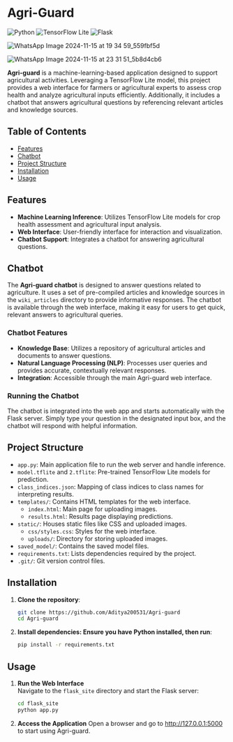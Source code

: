 # Agri-Guard

![Python](https://img.shields.io/badge/Python-3.8%2B-blue)
![TensorFlow Lite](https://img.shields.io/badge/TensorFlow%20Lite-2.x-orange)
![Flask](https://img.shields.io/badge/Flask-2.x-green)

![WhatsApp Image 2024-11-15 at 19 34 59_559fbf5d](https://github.com/user-attachments/assets/75a38161-28aa-43f5-8582-611a61638dd3)

![WhatsApp Image 2024-11-15 at 23 31 51_5b8d4cb6](https://github.com/user-attachments/assets/726a69db-6056-49c6-9cd0-d74cfd42e154)



**Agri-guard** is a machine-learning-based application designed to support agricultural activities. Leveraging a TensorFlow Lite model, this project provides a web interface for farmers or agricultural experts to assess crop health and analyze agricultural inputs efficiently. Additionally, it includes a chatbot that answers agricultural questions by referencing relevant articles and knowledge sources.

## Table of Contents
- [Features](#features)
- [Chatbot](#chatbot)
- [Project Structure](#project-structure)
- [Installation](#installation)
- [Usage](#usage)


## Features

- **Machine Learning Inference**: Utilizes TensorFlow Lite models for crop health assessment and agricultural input analysis.
- **Web Interface**: User-friendly interface for interaction and visualization.
- **Chatbot Support**: Integrates a chatbot for answering agricultural questions.


## Chatbot

The **Agri-guard chatbot** is designed to answer questions related to agriculture. It uses a set of pre-compiled articles and knowledge sources in the `wiki_articles` directory to provide informative responses. The chatbot is available through the web interface, making it easy for users to get quick, relevant answers to agricultural queries.

### Chatbot Features

- **Knowledge Base**: Utilizes a repository of agricultural articles and documents to answer questions.
- **Natural Language Processing (NLP)**: Processes user queries and provides accurate, contextually relevant responses.
- **Integration**: Accessible through the main Agri-guard web interface.

### Running the Chatbot

The chatbot is integrated into the web app and starts automatically with the Flask server. Simply type your question in the designated input box, and the chatbot will respond with helpful information.

## Project Structure

- `app.py`: Main application file to run the web server and handle inference.
- `model.tflite` and `2.tflite`: Pre-trained TensorFlow Lite models for prediction.
- `class_indices.json`: Mapping of class indices to class names for interpreting results.
- `templates/`: Contains HTML templates for the web interface.
  - `index.html`: Main page for uploading images.
  - `results.html`: Results page displaying predictions.
- `static/`: Houses static files like CSS and uploaded images.
  - `css/styles.css`: Styles for the web interface.
  - `uploads/`: Directory for storing uploaded images.
- `saved_model/`: Contains the saved model files.
- `requirements.txt`: Lists dependencies required by the project.
- `.git/`: Git version control files.

## Installation

1. **Clone the repository**:
   ```bash
   git clone https://github.com/Aditya200531/Agri-guard
   cd Agri-guard
   ```
2. **Install dependencies: Ensure you have Python installed, then run**:
   ```bash
   pip install -r requirements.txt
   ```

## Usage

1. **Run the Web Interface**  
   Navigate to the `flask_site` directory and start the Flask server:
   ```bash
   cd flask_site
   python app.py
   ```
2. **Access the Application**
   Open a browser and go to http://127.0.0.1:5000 to start using Agri-guard.

   

